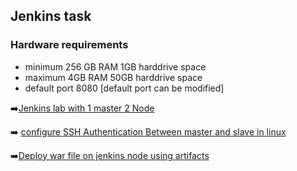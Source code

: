 <h2> Jenkins task </h2>

<h3>Hardware requirements</h3>
  
- minimum 256 GB RAM 1GB harddrive space
- maximum 4GB RAM 50GB harddrive space 
- default port 8080 [default port can be modified]

:arrow_right:[Jenkins lab with 1 master 2 Node](https://github.com/vijayendrar/devsecops/tree/main/Jenkins/Jenkins-Vagrant-lab)

:arrow_right: [configure SSH Authentication Between master and slave in linux]()

:arrow_right:[Deploy war file on jenkins node using artifacts](https://github.com/vijayendrar/devsecops/tree/main/Jenkins/Jenkins-tomcat-node)
